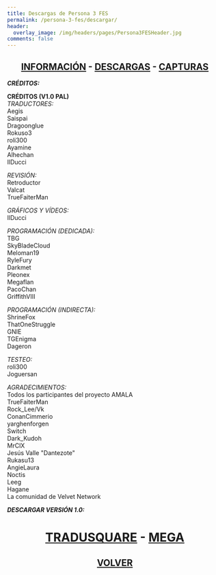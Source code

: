 ```yaml
---
title: Descargas de Persona 3 FES
permalink: /persona-3-fes/descargar/
header:
  overlay_image: /img/headers/pages/Persona3FESHeader.jpg
comments: false
---
```

<h2 style="text-align: center;"><strong><a href="/persona-3-fes/informacion/">INFORMACIÓN</a> - <a href="/persona-3-fes/descargar/">DESCARGAS</a> - <a href="/persona-3-fes/capturas/">CAPTURAS</a></strong></h2>

_**CRÉDITOS:**_  

**CRÉDITOS (V1.0 PAL)**  
*TRADUCTORES:*  
Aegis  
Saispai  
Dragoonglue  
Rokuso3  
roli300  
Ayamine  
Alhechan  
IlDucci

*REVISIÓN:*  
Retroductor  
Valcat  
TrueFaiterMan

*GRÁFICOS Y VÍDEOS:*  
IlDucci

*PROGRAMACIÓN (DEDICADA):*  
TBG  
SkyBladeCloud  
Meloman19  
RyleFury  
Darkmet  
Pleonex  
Megaflan  
PacoChan  
GriffithVIII

*PROGRAMACIÓN (INDIRECTA):*  
ShrineFox  
ThatOneStruggle  
GNIE  
TGEnigma  
Dageron  

*TESTEO:*  
roli300  
Joguersan

*AGRADECIMIENTOS:*  
Todos los participantes del proyecto AMALA  
TrueFaiterMan  
Rock_Lee/Vk  
ConanCimmerio  
yarghenforgen  
Switch  
Dark_Kudoh  
MrClX  
Jesús Valle "Dantezote"  
Rukasu13  
AngieLaura  
Noctis  
Leeg  
Hagane  
La comunidad de Velvet Network

_**DESCARGAR VERSIÓN 1.0:**_

<h1 style="text-align: center;"><strong><a href="http://tradusquare.es/parches/TraduccionesTioVictor/P3FES-TraduccionAlCastellano-PAL.7z">TRADUSQUARE</a> - <a href="https://mega.nz/file/RAFDkK4I#yZUn07495x3UYdz5wyWrddu-FV-1Fhj6AKcqbKEa58g">MEGA</a></strong></h1>

<h2 style="text-align: center;"><a href="/persona-3-fes/"><strong>VOLVER</strong></a></h2>


